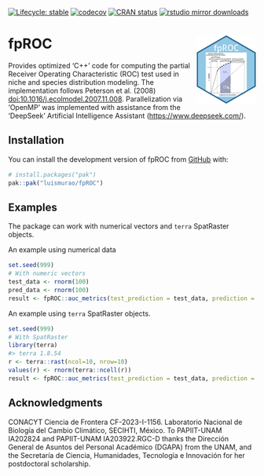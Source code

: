
<!-- README.md is generated from README.Rmd. Please edit that file -->

<!-- badges: start -->

[![Lifecycle:
stable](https://img.shields.io/badge/lifecycle-stable-brightgreen.svg)](https://lifecycle.r-lib.org/articles/stages.html#stable)
[![codecov](https://codecov.io/gh/luismurao/fpROC/graph/badge.svg?token=22EZE5M06M)](https://app.codecov.io/gh/luismurao/fpROC)
[![CRAN
status](https://www.r-pkg.org/badges/version/fpROC)](https://CRAN.R-project.org/package=fpROC)
[![rstudio mirror
downloads](https://cranlogs.r-pkg.org/badges/fpROC)](https://github.com/r-hub/cranlogs.app)
<!-- badges: end -->

# fpROC <a href="https://luismurao.github.io/fpROC/"><img src="man/figures/logo.png" align="right" height="139" /></a>

Provides optimized ‘C++’ code for computing the partial Receiver
Operating Characteristic (ROC) test used in niche and species
distribution modeling. The implementation follows Peterson et al. (2008)
<doi:10.1016/j.ecolmodel.2007.11.008>. Parallelization via ‘OpenMP’ was
implemented with assistance from the ‘DeepSeek’ Artificial Intelligence
Assistant (<https://www.deepseek.com/>).

## Installation

You can install the development version of fpROC from
[GitHub](https://github.com/) with:

``` r
# install.packages("pak")
pak::pak("luismurao/fpROC")
```

## Examples

The package can work with numerical vectors and `terra` SpatRaster
objects.

An example using numerical data

``` r
set.seed(999)
# With numeric vectors
test_data <- rnorm(100)
pred_data <- rnorm(100)
result <- fpROC::auc_metrics(test_prediction = test_data, prediction = pred_data)
```

An example using `terra` SpatRaster objects.

``` r
set.seed(999)
# With SpatRaster
library(terra)
#> terra 1.8.54
r <- terra::rast(ncol=10, nrow=10)
values(r) <- rnorm(terra::ncell(r))
result <- fpROC::auc_metrics(test_prediction = test_data, prediction = r)
```

## Acknowledgments

CONACYT Ciencia de Frontera CF-2023-I-1156. Laboratorio Nacional de
Biología del Cambio Climático, SECIHTI, México. To PAPIIT-UNAM IA202824
and PAPIIT-UNAM IA203922.RGC-D thanks the Dirección General de Asuntos
del Personal Académico (DGAPA) from the UNAM, and the Secretaría de
Ciencia, Humanidades, Tecnología e Innovación for her postdoctoral
scholarship.
